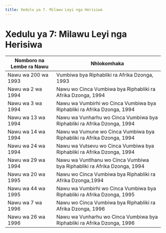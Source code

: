 ```yaml
---
title: Xedulu ya 7. Milawu Leyi nga Herisiwa
---
```


# Xedulu ya 7: Milawu Leyi nga Herisiwa

| Nomboro na Lembe ra Nawu | Nhlokomhaka
| --- | ---
| Nawu wa 200 wa 1993 | Vumbiwa bya Riphabliki ra Afrika Dzonga, 1993
| Nawu wa 2 wa 1994 | Nawu wo Cinca Vumbiwa bya Riphabliki ra Afrika Dzonga, 1994
| Nawu wa 3 wa 1994 | Nawu wa Vumbirhi wo Cinca Vumbiwa bya Riphabliki ra Afrika Dzonga, 1994
| Nawu wa 13 wa 1994 | Nawu wa Vunharhu wo Cinca Vumbiwa bya Riphabliki ra Afrika Dzonga, 1994
| Nawu wa 14 wa 1994 | Nawu wa Vumune wo Cinca Vumbiwa bya Riphabliki ra Afrika Dzonga, 1994
| Nawu wa 24 wa 1994 | Nawu wa Vutsevu wo Cinca Vumbiwa bya Riphabliki ra Afrika Dzonga, 1994
| Nawu wa 29 wa 1994 | Nawu wa Vuntlhanu wo Cinca Vumbiwa bya Riphabliki ra Afrika Dzonga, 1994
| Nawu wa 20 wa 1995 | Nawu wo Cinca Vumbiwa bya Riphabliki ra Afrika Dzonga,1994
| Nawu wa 44 wa 1995 | Nawu wa Vumbirhi wo Cinca Vumbiwa bya Riphabliki ra Afrika Dzonga, 1995
| Nawu wa 7 wa 1996 | Nawu wo Cinca Vumbiwa bya Riphabliki ra Afrika Dzonga, 1996
| Nawu wa 26 wa 1996 | Nawu wa Vunharhu wo Cinca Vumbiwa bya Riphabliki ra Afrika Dzonga, 1996

